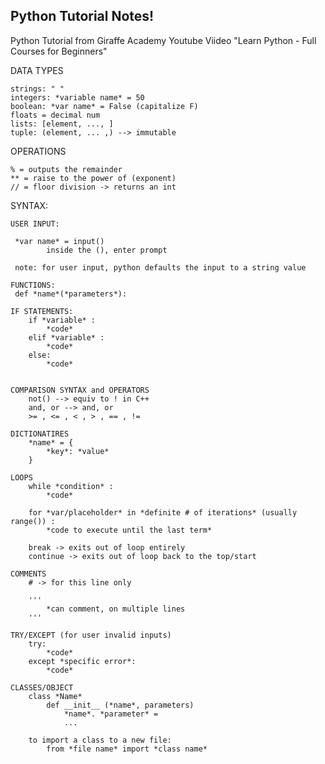 ## Python Tutorial Notes! 
Python Tutorial from Giraffe Academy Youtube Viideo "Learn Python - Full Courses for Beginners" 

DATA TYPES

    strings: " " 
    integers: *variable name* = 50 
    boolean: *var name* = False (capitalize F)
    floats = decimal num
    lists: [element, ..., ]
    tuple: (element, ... ,) --> immutable

OPERATIONS 

    % = outputs the remainder 
    ** = raise to the power of (exponent)
    // = floor division -> returns an int 
    
SYNTAX: 

    USER INPUT: 

     *var name* = input() 
            inside the (), enter prompt

     note: for user input, python defaults the input to a string value 
     
    FUNCTIONS: 
     def *name*(*parameters*): 

    IF STATEMENTS: 
        if *variable* : 
            *code* 
        elif *variable* : 
            *code* 
        else: 
            *code* 


    COMPARISON SYNTAX and OPERATORS
        not() --> equiv to ! in C++ 
        and, or --> and, or 
        >= , <= , < , > , == , != 

    DICTIONATIRES
        *name* = {
            *key*: *value*
        }

    LOOPS 
        while *condition* : 
            *code* 

        for *var/placeholder* in *definite # of iterations* (usually range()) : 
            *code to execute until the last term*

        break -> exits out of loop entirely
        continue -> exits out of loop back to the top/start

    COMMENTS 
        # -> for this line only

        ''' 
            *can comment, on multiple lines
        '''
    
    TRY/EXCEPT (for user invalid inputs)
        try: 
            *code* 
        except *specific error*: 
            *code* 
    
    CLASSES/OBJECT 
        class *Name* 
            def __init__ (*name*, parameters)
                *name*. *parameter* = 
                ...
                
        to import a class to a new file: 
            from *file name* import *class name* 